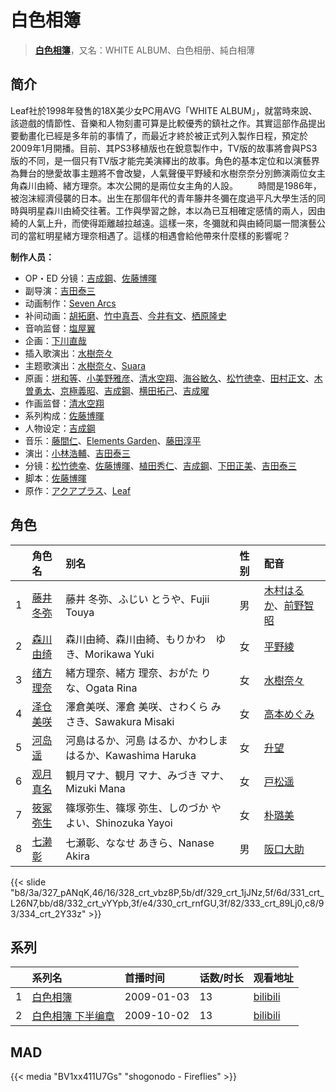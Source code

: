 # 白色相簿


> <u>**[白色相簿](https://bgm.tv/subject/993)**</u>，又名：WHITE ALBUM、白色相册、純白相薄

## 简介

Leaf社於1998年發售的18X美少女PC用AVG「WHITE ALBUM」，就當時來說、該遊戲的情節性、音樂和人物刻畫可算是比較優秀的鎮社之作。其實這部作品提出要動畫化已經是多年前的事情了，而最近才終於被正式列入製作日程，預定於2009年1月開播。目前、其PS3移植版也在銳意製作中，TV版的故事將會與PS3版的不同，是一個只有TV版才能完美演繹出的故事。角色的基本定位和以演藝界為舞台的戀愛故事主題將不會改變，人氣聲優平野綾和水樹奈奈分別飾演兩位女主角森川由綺、緒方理奈。本次公開的是兩位女主角的人設。
　　時間是1986年，被泡沫經濟侵襲的日本。出生在那個年代的青年籐井冬彌在度過平凡大學生活的同時與明星森川由綺交往著。工作與學習之餘，本以為已互相確定感情的兩人，因由綺的人氣上升，而使得距離越拉越遠。這樣一來，冬彌就和與由綺同屬一間演藝公司的當紅明星緒方理奈相遇了。這樣的相遇會給他帶來什麼樣的影響呢？

**制作人员：**
- OP・ED 分镜：[吉成鋼](https://bgm.tv/person/10006)、[佐藤博暉](https://bgm.tv/person/506)
- 副导演：[吉田泰三](https://bgm.tv/person/10005)
- 动画制作：[Seven Arcs](https://bgm.tv/person/7117)
- 补间动画：[胡拓磨](https://bgm.tv/person/18169)、[竹中真吾](https://bgm.tv/person/13032)、[今井有文](https://bgm.tv/person/12507)、[栖原隆史](https://bgm.tv/person/19122)
- 音响监督：[塩屋翼](https://bgm.tv/person/1452)
- 企画：[下川直哉](https://bgm.tv/person/3536)
- 插入歌演出：[水樹奈々](https://bgm.tv/person/1)
- 主题歌演出：[水樹奈々](https://bgm.tv/person/1)、[Suara](https://bgm.tv/person/5913)
- 原画：[垪和等](https://bgm.tv/person/11400)、[小美野雅彦](https://bgm.tv/person/12423)、[清水空翔](https://bgm.tv/person/11712)、[海谷敏久](https://bgm.tv/person/843)、[松竹徳幸](https://bgm.tv/person/2878)、[田村正文](https://bgm.tv/person/12608)、[木曽勇太](https://bgm.tv/person/15688)、[京極義昭](https://bgm.tv/person/14472)、[吉成鋼](https://bgm.tv/person/10006)、[横田拓己](https://bgm.tv/person/13045)、[吉成曜](https://bgm.tv/person/9752)
- 作画监督：[清水空翔](https://bgm.tv/person/11712)
- 系列构成：[佐藤博暉](https://bgm.tv/person/506)
- 人物设定：[吉成鋼](https://bgm.tv/person/10006)
- 音乐：[藤間仁](https://bgm.tv/person/2749)、[Elements Garden](https://bgm.tv/person/3619)、[藤田淳平](https://bgm.tv/person/3618)
- 演出：[小林浩輔](https://bgm.tv/person/25997)、[吉田泰三](https://bgm.tv/person/10005)
- 分镜：[松竹徳幸](https://bgm.tv/person/2878)、[佐藤博暉](https://bgm.tv/person/506)、[植田秀仁](https://bgm.tv/person/806)、[吉成鋼](https://bgm.tv/person/10006)、[下田正美](https://bgm.tv/person/278)、[吉田泰三](https://bgm.tv/person/10005)
- 脚本：[佐藤博暉](https://bgm.tv/person/506)
- 原作：[アクアプラス](https://bgm.tv/person/406)、[Leaf](https://bgm.tv/person/15724)

## 角色

|     |   角色名   |   别名  | 性别 |  配音  |
|:--- |:------  |:----      |:---  |:--   |
| 1 | [藤井冬弥](https://bgm.tv/character/327) | 藤井 冬弥、ふじい とうや、Fujii Touya | 男 | [木村はるか](https://bgm.tv/person/4785)、[前野智昭](https://bgm.tv/person/5121) |
| 2 | [森川由绮](https://bgm.tv/character/328) | 森川由綺、森川由綺、もりかわ　ゆき、Morikawa Yuki | 女 | [平野綾](https://bgm.tv/person/4158) |
| 3 | [绪方理奈](https://bgm.tv/character/329) | 緒方理奈、緒方 理奈、おがた りな、Ogata Rina | 女 | [水樹奈々](https://bgm.tv/person/1) |
| 4 | [泽仓美咲](https://bgm.tv/character/331) | 澤倉美咲、澤倉 美咲、さわくら みさき、Sawakura Misaki | 女 | [高本めぐみ](https://bgm.tv/person/4798) |
| 5 | [河岛遥](https://bgm.tv/character/332) | 河島はるか、河島 はるか、かわしま はるか、Kawashima Haruka | 女 | [升望](https://bgm.tv/person/4448) |
| 6 | [观月真名](https://bgm.tv/character/330) | 観月マナ、観月 マナ、みづき マナ、Mizuki Mana | 女 | [戸松遥](https://bgm.tv/person/4856) |
| 7 | [筱冢弥生](https://bgm.tv/character/333) | 篠塚弥生、篠塚 弥生、しのづか やよい、Shinozuka Yayoi | 女 | [朴璐美](https://bgm.tv/person/4027) |
| 8 | [七濑彰](https://bgm.tv/character/334) | 七瀬彰、ななせ あきら、Nanase Akira | 男 | [阪口大助](https://bgm.tv/person/4231) |

{{< slide "b8/3a/327_pANqK,46/16/328_crt_vbz8P,5b/df/329_crt_1jJNz,5f/6d/331_crt_L26N7,bb/d8/332_crt_vYYpb,3f/e4/330_crt_rnfGU,3f/82/333_crt_89Lj0,c8/93/334_crt_2Y33z" >}}

## 系列

|     |   系列名   |   首播时间  | 话数/时长  | 观看地址 |
|:---  |:------    |:----      |:---       |:---  |
| 1 |[白色相簿](https://bgm.tv/subject/993)| 2009-01-03 | 13 | [bilibili](https://www.bilibili.com/bangumi/play/ep19341)  |
| 2 |[白色相簿 下半编章](https://bgm.tv/subject/2586)| 2009-10-02 | 13 | [bilibili](https://www.bilibili.com/bangumi/play/ss2987)  |


## MAD

{{< media "BV1xx411U7Gs"  "shogonodo - Fireflies" >}}
